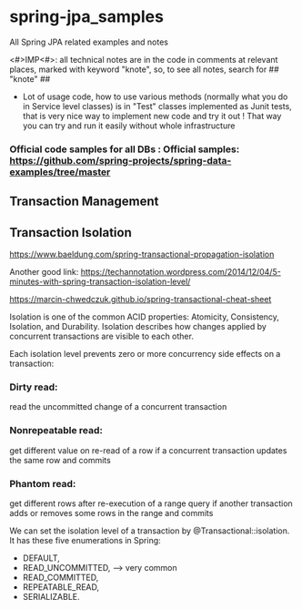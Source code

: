# spring-jpa_samples
All Spring JPA related examples and notes

<#>IMP<#>: all technical notes are in the code in comments at relevant places, marked with keyword "knote",
so, to see all notes, search for ## "knote" ##

- Lot of usage code, how to use various methods (normally what you do in Service level classes) is in "Test" classes implemented as Junit tests, that is very nice way to implement new code and try it out ! That way you can try and run it easily without whole infrastructure

### Official code samples for all DBs : Official samples: https://github.com/spring-projects/spring-data-examples/tree/master

## Transaction Management
## Transaction Isolation
https://www.baeldung.com/spring-transactional-propagation-isolation

Another good link: https://techannotation.wordpress.com/2014/12/04/5-minutes-with-spring-transaction-isolation-level/

https://marcin-chwedczuk.github.io/spring-transactional-cheat-sheet


Isolation is one of the common ACID properties: Atomicity, Consistency, Isolation, and Durability. Isolation describes how changes applied by concurrent transactions are visible to each other.

Each isolation level prevents zero or more concurrency side effects on a transaction:

### Dirty read: 
read the uncommitted change of a concurrent transaction

### Nonrepeatable read: 
get different value on re-read of a row if a concurrent transaction updates the same row and commits

### Phantom read: 
get different rows after re-execution of a range query if another transaction adds or removes some rows in the range and commits

We can set the isolation level of a transaction by @Transactional::isolation. 
It has these five enumerations in Spring: 
* DEFAULT, 
* READ_UNCOMMITTED, --> very common
* READ_COMMITTED, 
* REPEATABLE_READ, 
* SERIALIZABLE.

